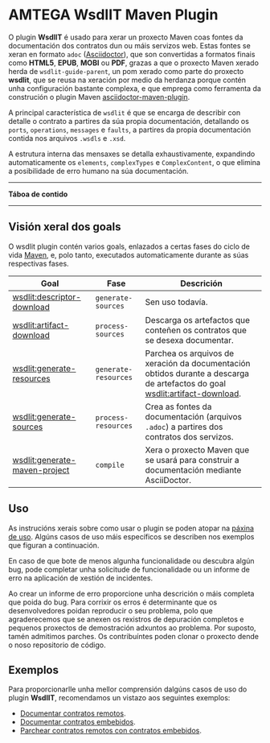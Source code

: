 <!--
  #%L
  AMTEGA WsdlIT Maven Plugin
  %%
  Copyright (C) 2021 - 2022 Axencia para a Modernización Tecnolóxica de Galicia (AMTEGA) - Xunta de Galicia
  %%
  This file is part of "wsdlit".
  
  "wsdlit" is free software: you can redistribute it and/or modify
  it under the terms of:
  European Union Public License, either Version 1.2 or – as soon
  they will be approved by the European Commission - subsequent versions of
  the EUPL;
  
  "wsdlit" is distributed in the hope that it will be useful,
  but WITHOUT ANY WARRANTY; without even the implied warranty of
  MERCHANTABILITY or FITNESS FOR A PARTICULAR PURPOSE. See the
  European Union Public License for more details.
  
  You may obtain a copy of tce European Union Public Licence at:
  http://joinup.ec.europa.eu/software/page/eupl/licence-eupl
  #L%
  -->

# AMTEGA WsdlIT Maven Plugin
O plugin **WsdlIT** é usado para xerar un proxecto Maven coas fontes da documentación dos contratos dun ou máis servizos web.
Estas fontes se xeran en formato `adoc` ([Asciidoctor](https://asciidoctor.org)),
que son convertidas a formatos finais como **HTML5**, **EPUB**, **MOBI** ou **PDF**,
grazas a que o proxecto Maven xerado herda de `wsdlit-guide-parent`,
un pom xerado como parte do proxecto **wsdlit**,
que se reusa na xeración por medio da herdanza porque contén unha configuración bastante complexa,
e que emprega como ferramenta da construción o plugin Maven [asciidoctor-maven-plugin](https://docs.asciidoctor.org/maven-tools/latest/}asciidoctor-maven-plugin).

A principal característica de `wsdlit` é que se encarga de describir con detalle o contrato a partires da súa propia documentación,
detallando os `ports`, `operations`, `messages` e `faults`,
a partires da propia documentación contida nos arquivos `.wsdls` e `.xsd`.

A estrutura interna das mensaxes se detalla exhaustivamente,
expandindo automaticamente os `elements`, `complexTypes` e `ComplexContent`,
o que elimina a posibilidade de erro humano na súa documentación.

---
**Táboa de contido**
<!-- MACRO{toc} -->
---

## Visión xeral dos goals
O wsdlit plugin contén varios goals, enlazados a certas fases do ciclo de vida [Maven](https://maven.apache.org),
e, polo tanto, executados automaticamente durante as súas respectivas fases.

| Goal                                                                | Fase                     | Descrición                                                                                                                                                   |
|---------------------------------------------------------------------|--------------------------|--------------------------------------------------------------------------------------------------------------------------------------------------------------|
| [wsdlit:descriptor-download](./descriptor-download-mojo.html)       | ```generate-sources```   | Sen uso todavía.                                                                                                                                             |
| [wsdlit:artifact-download](./artifact-download-mojo.html)           | ```process-sources```    | Descarga os artefactos que conteñen os contratos que se desexa documentar.                                                                                   |
| [wsdlit:generate-resources](./generate-resources-mojo.html)         | ```generate-resources``` | Parchea os arquivos de xeración da documentación obtidos durante a descarga de artefactos do goal [wsdlit:artifact-download](./artifact-download-mojo.html). |
| [wsdlit:generate-sources](./generate-sources-mojo.html)             | ```process-resources```  | Crea as fontes da documentación (arquivos ```.adoc```) a partires dos contratos dos servizos.                                                                |
| [wsdlit:generate-maven-project](./generate-maven-project-mojo.html) | ```compile```            | Xera o proxecto Maven que se usará para construir a documentación mediante AsciiDoctor.                                                                      |

## Uso
As instrucións xerais sobre como usar o plugin se poden atopar na [páxina de uso](./usage.html).
Algúns casos de uso máis específicos se describen nos exemplos que figuran a continuación.

En caso de que bote de menos algunha funcionalidade ou descubra algún bug,
pode completar unha solicitude de funcionalidade ou un informe de erro na aplicación de xestión de incidentes.

Ao crear un informe de erro proporcione unha descrición o máis completa que poida do bug.
Para corrixir os erros é determinante que os desenvolvedores poidan reproducir o seu problema,
polo que agraderecemos que se anexen os rexistros de depuración completos e pequenos proxectos de demostración adxuntos ao problema.
Por suposto, tamén admitimos parches.
Os contribuíntes poden clonar o proxecto dende o noso repositorio de código.

## Exemplos
Para proporcionarlle unha mellor comprensión dalgúns casos de uso do plugin **WsdlIT**,
recomendamos un vistazo aos seguintes exemplos:

* [Documentar contratos remotos](./examples/remote-wsdls.html).
* [Documentar contratos embebidos](./examples/embedded-wsdls.html).
* [Parchear contratos remotos con contratos embebidos](./examples/patch-wsdls.html).
